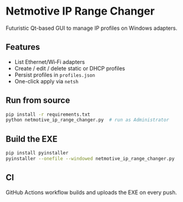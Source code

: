 # Netmotive IP Range Changer

Futuristic Qt-based GUI to manage IP profiles on Windows adapters.

## Features
* List Ethernet/Wi‑Fi adapters
* Create / edit / delete static or DHCP profiles
* Persist profiles in `profiles.json`
* One-click apply via `netsh`

## Run from source
```bash
pip install -r requirements.txt
python netmotive_ip_range_changer.py  # run as Administrator
```

## Build the EXE
```bash
pip install pyinstaller
pyinstaller --onefile --windowed netmotive_ip_range_changer.py
```

## CI
GitHub Actions workflow builds and uploads the EXE on every push.
